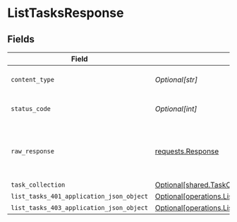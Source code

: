 # ListTasksResponse


## Fields

| Field                                                                                                          | Type                                                                                                           | Required                                                                                                       | Description                                                                                                    |
| -------------------------------------------------------------------------------------------------------------- | -------------------------------------------------------------------------------------------------------------- | -------------------------------------------------------------------------------------------------------------- | -------------------------------------------------------------------------------------------------------------- |
| `content_type`                                                                                                 | *Optional[str]*                                                                                                | :heavy_check_mark:                                                                                             | HTTP response content type for this operation                                                                  |
| `status_code`                                                                                                  | *Optional[int]*                                                                                                | :heavy_check_mark:                                                                                             | HTTP response status code for this operation                                                                   |
| `raw_response`                                                                                                 | [requests.Response](https://requests.readthedocs.io/en/latest/api/#requests.Response)                          | :heavy_minus_sign:                                                                                             | Raw HTTP response; suitable for custom response parsing                                                        |
| `task_collection`                                                                                              | [Optional[shared.TaskCollection]](undefined/models/shared/taskcollection.md)                                   | :heavy_minus_sign:                                                                                             | OK                                                                                                             |
| `list_tasks_401_application_json_object`                                                                       | [Optional[operations.ListTasks401ApplicationJSON]](undefined/models/operations/listtasks401applicationjson.md) | :heavy_minus_sign:                                                                                             | Unauthenticated                                                                                                |
| `list_tasks_403_application_json_object`                                                                       | [Optional[operations.ListTasks403ApplicationJSON]](undefined/models/operations/listtasks403applicationjson.md) | :heavy_minus_sign:                                                                                             | Forbidden                                                                                                      |